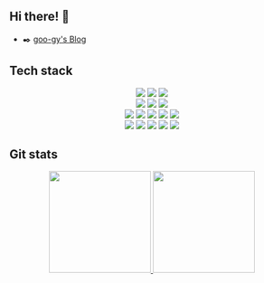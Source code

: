 ## Hi there! 👋 

- :black_nib: [goo-gy's Blog](https://goo-gy.github.io/)

## Tech stack
<p align="center">
  <img src="https://img.shields.io/badge/c%2B%2B-00599C?logo=c%2B%2B&logoColor=white"/>
  <img src="https://img.shields.io/badge/JavaScript-F7DF1E?logo=JavaScript&logoColor=white"/>
  <img src="https://img.shields.io/badge/Python-3776AB?logo=Python&logoColor=white"/>
  <br/>
  <img src="https://img.shields.io/badge/Docker-2496ED?logo=Docker&logoColor=white"/>
  <img src="https://img.shields.io/badge/Apache Kafka-231F20?logo=Apache Kafka&logoColor=white"/>
  <img src="https://img.shields.io/badge/NGINX-009639?logo=NGINX&logoColor=white"/>
  <br/>
  <img src="https://img.shields.io/badge/Spring-6DB33F?logo=Spring&logoColor=white"/>
  <img src="https://img.shields.io/badge/ESLint-4B32C3?logo=ESLint&logoColor=white"/>
  <img src="https://img.shields.io/badge/Socket.io-010101?logo=Socket.io&logoColor=white"/>
  <img src="https://img.shields.io/badge/MySQL-4479A1?logo=MySQL&logoColor=white"/>
  <img src="https://img.shields.io/badge/Sequelize-52B0E7?logo=Sequelize&logoColor=white"/>
  <br/>
  <img src="https://img.shields.io/badge/React-61DAFB?logo=React&logoColor=white"/>
  <img src="https://img.shields.io/badge/Redux-764ABC?logo=Redux&logoColor=white"/>
  <img src="https://img.shields.io/badge/GraphQL-E10098?logo=GraphQL&logoColor=white"/>
  <img src="https://img.shields.io/badge/Material UI-007FFF?logo=MUI&logoColor=white"/>
  <img src="https://img.shields.io/badge/Tailwind CSS-06B6D4?logo=Tailwind CSS&logoColor=white"/>
</p>

## Git stats
<p align="center">
<a href="https://github.com/goo-gy">
  <img height="180em" src="https://github-readme-stats-eight-theta.vercel.app/api?username=goo-gy&show_icons=true&theme=algolia&include_all_commits=true"/>
  <img height="180em" src="https://github-readme-stats-eight-theta.vercel.app/api/top-langs/?username=goo-gy&layout=compact&langs_count=6&theme=algolia"/>
</a>
</p>
